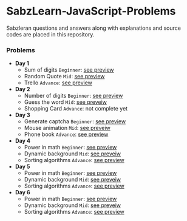 # SabzLearn-JavaScript-Problems
Sabzleran questions and answers along with explanations and source codes are placed in this repository.

### Problems
- **Day 1**
  - Sum of digits `Beginner`: [see preview](https://codepen.io/ehsanshahbazii/pen/qBMJpdW)
  - Random Quote `Mid`: [see preview](https://codepen.io/ehsanshahbazii/pen/BaOqJod)
  - Trello `Advance`: [see preview](https://codepen.io/ehsanshahbazii/pen/BaOqJzw)
- **Day 2**
  - Number of digits `Beginner`: [see preview](https://codepen.io/ehsanshahbazii/pen/VwGEorj)
  - Guess the word `Mid`: [see preveiw](https://codepen.io/ehsanshahbazii/pen/JjamgMo)
  - Shopping Card `Advance`: not complete yet
- **Day 3**
  - Generate captcha `Beginner`: [see preview](https://codepen.io/ehsanshahbazii/pen/dyqQLWy)
  - Mouse animation `Mid`: [see preveiw](https://codepen.io/ehsanshahbazii/pen/gOdQyxL)
  - Phone book `Advance`: [see preview](https://codepen.io/ehsanshahbazii/pen/vYzQMeL)
- **Day 4**
  - Power in math `Beginner`: [see preview](https://codepen.io/ehsanshahbazii/pen/ExeGdRP)
  - Dynamic background `Mid`: [see preveiw](https://codepen.io/ehsanshahbazii/pen/PodXyae)
  - Sorting algorithms `Advance`: [see preview](https://codepen.io/ehsanshahbazii/pen/eYLbPjm)
- **Day 5**
  - Power in math `Beginner`: [see preview](https://codepen.io/ehsanshahbazii/pen/ExeGdRP)
  - Dynamic background `Mid`: [see preveiw](https://codepen.io/ehsanshahbazii/pen/PodXyae)
  - Sorting algorithms `Advance`: [see preview](https://codepen.io/ehsanshahbazii/pen/eYLbPjm)
- **Day 6**
  - Power in math `Beginner`: [see preview](https://codepen.io/ehsanshahbazii/pen/ExeGdRP)
  - Dynamic background `Mid`: [see preveiw](https://codepen.io/ehsanshahbazii/pen/PodXyae)
  - Sorting algorithms `Advance`: [see preview](https://codepen.io/ehsanshahbazii/pen/eYLbPjm)
